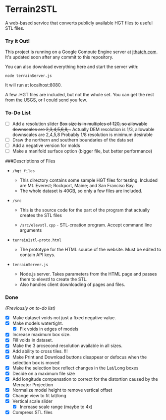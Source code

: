 Terrain2STL
===========

A web-based service that converts publicly available HGT files to useful STL files.

### Try it Out!
This project is running on a Google Compute Engine server at [jthatch.com](http://jthatch.com/terrain2stl). It's updated soon after any commit to this repository.

You can also download everything here and start the server with:

```node terrainServer.js```

It will run at localhost:8080.

A few .HGT files are included, but not the whole set. You can get the rest from [the USGS](http://dds.cr.usgs.gov/srtm/version2_1/SRTM3/), or I could send you few.


### To-Do List

- [ ] Add a resolution slider
  ~~Box size is in multiples of 120, so allowable downscales are 2,3,4,5,6,8,..~~
  Actually DEM resolution is 1/3, allowable downscales  are 2,4,5,8
  Probably 1/8 resolution is minimum desirable
- [ ] Draw the northern and southern boundaries of the data set
- [ ] Add a negative version for molds
- [ ] Make a manifold surface option (bigger file, but better performance)

###Descriptions of Files
* `/hgt_files`

  * This directory contains some sample HGT files for testing. Included are Mt. Everest; Rockport, Maine; and San Franciso Bay.
  * The whole dataset is 40GB, so only a few files are included.

* `/src`

  * This is the source code for the part of the program that actually creates the STL files

  * `/src/elevstl.cpp` - STL-creation program. Accept command line arguments

* `terrain2stl-proto.html`

  * The prototype for the HTML source of the website. Must be edited to contain API keys.

* `terrainServer.js`

  * Node.js server. Takes parameters from the HTML page and passes them to elevstl to create the STL.
  * Also handles client downloading of pages and files.

### Done

*(Previously on to-do list)*

- [x] Make dataset voids not just a fixed negative value.
- [x] Make models watertight.
  - [x] Fix voids in edges of models
- [x] Increase maximum box size.
- [x] Fill voids in dataset.
- [x] Make the 3 arcsecond resolution available in all sizes.
- [x] Add ability to cross tiles. !!!
- [x] Make Print and Download buttons disappear or defocus when the selection box is moved
- [x] Make the selection box reflect changes in the Lat/Long boxes
- [x] Decide on a maximum file size
- [x] Add longitude compensation to correct for the distortion caused by the Mercator Projection
- [x] Normalize model height to remove vertical offset
- [x] Change view to fit lat/long
- [x] Vertical scale slider
  - [x] Increase scale range (maybe to 4x)
- [x] Compress STL files
